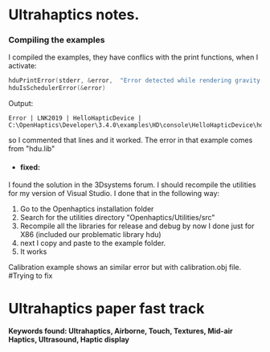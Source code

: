 # Ultrahaptics notes.

### Compiling the examples
I compiled the examples, they have conflics with the print functions, when I activate:
```c++
hduPrintError(stderr, &error,  "Error detected while rendering gravity well\n"); 
hduIsSchedulerError(&error)
```
Output:
```
Error | LNK2019 | HelloHapticDevice | C:\OpenHaptics\Developer\3.4.0\examples\HD\console\HelloHapticDevice\hdu.lib(hduError.obj)
```
so I commented that lines and it worked. The error in that example comes from "hdu.lib"

- #### fixed:
 I found the solution in the 3Dsystems forum. I should recompile the utilities for my version of Visual Studio. I done that in the following way:
 1. Go to the Openhaptics installation folder
 2. Search for the utilities directory "Openhaptics/Utilities/src"
 3. Recompile all the libraries for release and debug by now I done just for X86 (included our problematic library hdu)
 4. next I copy and paste to the example folder.
 5. It works

Calibration example shows an similar error but with calibration.obj file. #Trying to fix

# Ultrahaptics paper fast track
#### Keywords found: Ultrahaptics, Airborne, Touch, Textures, Mid-air Haptics, Ultrasound, Haptic display
